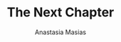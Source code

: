 ---
title: The Next Chapter
author: Anastasia Masias
photo_url: "/portraits/Anastasia.jpg"
audio_url: "/audio/Anastasia.m4a"
---